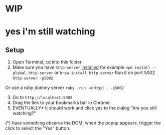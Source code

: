 # WIP

# yes i'm still watching

## Setup

1) Open Terminal, cd into this folder.
2) Make sure you have `http-server` [installed](https://www.npmjs.com/package/http-server)
for example `npm install --global http-server`
or `brew install http-server`
Run it on port 5002
`http-server -p5002`

Or use a ruby dummy server
`ruby -run -ehttpd . -p5002`

3) Go to `http://localhost:5002`
4) Drag the link to your bookmarks bar in Chrome.
5) EVENTUALLY* It should work and click yes to the dialog "Are you still watching?"


(*) have something observe the DOM, when the popup appears, trigger the click to select the "Yes" button.
